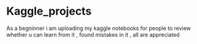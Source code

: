 # Kaggle_projects
As a begninner i am uploading my kaggle notebooks for people to review whether u can learn from it , found mistakes in it , all are appreciated

